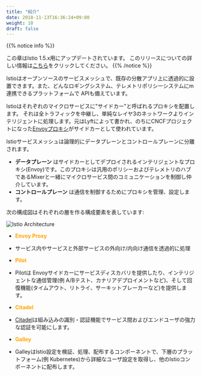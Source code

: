 ```yaml
---
title: "紹介"
date: 2018-11-13T16:36:24+09:00
weight: 10
draft: false
---
```


{{% notice info %}}
<!--
This chapter has been updated to Istio 1.5.x.
[Click here](https://istio.io/news/releases/1.5.x/announcing-1.5/) to know more about this new release.
-->
この章はIstio 1.5.x用にアップデートされています。
このリリースについての詳しい情報は[こちら](https://istio.io/news/releases/1.5.x/announcing-1.5/)をクリックしてください。
{{% /notice %}}

<!--
Istio is a completely open source service mesh that layers transparently onto existing distributed applications. It's also a platform, including APIs, that let it integrate into any logging platform, or telemetry or policy system.
-->
Istioはオープンソースのサービスメッシュで、既存の分散アプリ上に透過的に設置できます。また、どんなロギングシステム、テレメトリポリシーシステムにm連携できるプラットフォームで APIも備えています。

<!--
Istio works by having a small network proxy sit alongside each microservice called "sidecar".
It's role is to intercept all of the service’s traffic, and handles it more intelligently than a simple layer 3 network can. [Envoy proxy](https://www.envoyproxy.io/) is used as the sidecar and was originally written at Lyft and is now a CNCF project.
-->
Istioはそれぞれのマイクロサービスに"サイドカー"と呼ばれるプロキシを配置します。
それは全トラフィックを中継し、単純なレイヤ3のネットワークよりインテリジェントに処理します。元はLyftによって書かれ、のちにCNCFプロジェクトになった[Envoyプロキシ](https://envoyproxy.io/)がサイドカーとして使われています。

<!--
An Istio service mesh is logically split into a data plane and a control plane.
-->
Istioサービスメッシュは論理的にデータプレーンとコントロールプレーンに分離されます。

<!--
* The **data plane** is composed of a set of intelligent proxies (Envoy) deployed as sidecars. These proxies mediate and control all network communication between microservices. They also collect and report telemetry on all mesh traffic.
* The **control plane** manages and configures the proxies to route traffic.
-->
* **データプレーン** はサイドカーとしてデプロイされるインテリジェントなプロキシ(Envoy)です。このプロキシは汎用のポリシーおよびテレメトリのハブであるMixerと一緒にマイクロサービス間のコミュニケーションを制御し仲介しています。
* **コントロールプレーン** は通信を制御するためにプロキシを管理、設定します。

<!--
The following diagram shows the different components that make up each plane:
-->
次の構成図はそれぞれの層を作る構成要素を表しています:

![Istio Architecture](/images/istio/istio_architecture.svg)

* <span style="color:orange">**Envoy Proxy**</span>
<!--
  * Processes the inbound/outbound traffic from inter-service and service-to-external-service transparently.
-->
  * サービス内やサービスと外部サービスの外向け/内向け通信を透過的に処理

* <span style="color:orange">**Pilot**</span>
<!--
  * Pilot provides service discovery for the Envoy sidecars, traffic management capabilities for intelligent routing (e.g., A/B tests, canary deployments, etc.), and resiliency (timeouts, retries, circuit breakers, etc.)
-->
  * Pilotは Envoyサイドカーにサービスディスカバリを提供したり、インテリジェントな通信管理(例 A/Bテスト、カナリアデプロイメントなど)、そして回復機能(タイムアウト、リトライ、サーキットブレーカーなど)を提供します。

* <span style="color:orange">**Citadel**</span>
<!--
  * [Citadel](https://istio.io/docs/concepts/security/) enables strong service-to-service and end-user authentication with built-in identity and credential management.
-->
  * [Citadel](https://istio.io/docs/concepts/security/)は組み込みの識別・認証機能でサービス間およびエンドユーザの強力な認証を可能にします。

* <span style="color:orange">**Galley**</span>
<!--
  * Galley is Istio’s configuration validation, ingestion, processing and distribution component. It is responsible for insulating the rest of the Istio components from the details of obtaining user configuration from the underlying platform (e.g. Kubernetes).
-->
  * GalleyはIstio設定を検証、処理、配布するコンポーネントで、下層のプラットフォーム(例 Kubernetes)から詳細なユーザ設定を取得し、他のIstioコンポーネントに配布します。